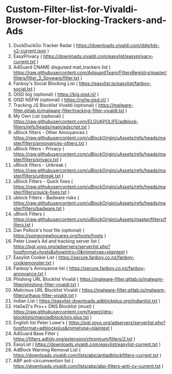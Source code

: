 # Custom-Filter-list-for-Vivaldi-Browser-for-blocking-Trackers-and-Ads

1. DuckDuckGo Tracker Radar ( https://downloads.vivaldi.com/ddg/tds-v2-current.json )
2. EasyPrivacy ( https://downloads.vivaldi.com/easylist/easyprivacy-current.txt )
3. AdGuard CNAME disguised mail_trackers list ( https://raw.githubusercontent.com/AdguardTeam/FiltersRegistry/master/filters/filter_3_Spyware/filter.txt )
4. Fanboy's Social Blocking List ( https://easylist.to/easylist/fanboy-social.txt )
5. OISD big (optional) ( https://big.oisd.nl/ )
6. OISD NSFW (optional) ( https://nsfw.oisd.nl/ )
7. Tracking JS Blocklist Vivaldi (optional) ( https://malware-filter.gitlab.io/malware-filter/tracking-filter-vivaldi.txt )
8. My Own List (optional) ( https://raw.githubusercontent.com/ELGUAPOLIFE/adblock-filters/refs/heads/main/adscript.txt )
9. uBlock filters - Other Annoyances ( https://raw.githubusercontent.com/uBlockOrigin/uAssets/refs/heads/master/filters/annoyances-others.txt )
10. uBlock filters - Privacy ( https://raw.githubusercontent.com/uBlockOrigin/uAssets/refs/heads/master/filters/privacy.txt )
11. uBlock filters - Unbreak ( https://raw.githubusercontent.com/uBlockOrigin/uAssets/refs/heads/master/filters/unbreak.txt )
12. uBlock Filters - Quick fixes ( https://raw.githubusercontent.com/uBlockOrigin/uAssets/refs/heads/master/filters/quick-fixes.txt )
13. ublock Filters - Badware risks ( https://raw.githubusercontent.com/uBlockOrigin/uAssets/refs/heads/master/filters/badware.txt )
14. uBlock Filters ( https://raw.githubusercontent.com/uBlockOrigin/uAssets/master/filters/filters.txt )
15. Dan Pollock's host file (optional) ( https://someonewhocares.org/hosts/hosts )
16. Peter Lowe’s Ad and tracking server list ( https://pgl.yoyo.org/adservers/serverlist.php?hostformat=hosts&showintro=0&mimetype=plaintext )
17. Easylist Cookie List ( https://secure.fanboy.co.nz/fanboy-cookiemonster.txt )
18. Fanboy's Annoyance list ( https://secure.fanboy.co.nz/fanboy-annoyance.txt )
19. Phishing URL Blocklist Vivaldi ( https://malware-filter.gitlab.io/malware-filter/phishing-filter-vivaldi.txt )
20. Malicious URL Blocklist Vivaldi ( https://malware-filter.gitlab.io/malware-filter/urlhaus-filter-vivaldi.txt )
21. Indian List ( https://easylist-downloads.adblockplus.org/indianlist.txt )
22. HaGeZi's Pro++ DNS Blocklist (must) ( https://raw.githubusercontent.com/hagezi/dns-blocklists/main/adblock/pro.plus.txt )
23. English list Peter Lowe's ( https://pgl.yoyo.org/adservers/serverlist.php?hostformat=adblockplus&mimetype=plaintext )
24. AdGuard Base Filter ( https://filters.adtidy.org/extension/chromium/filters/2.txt )
25. EasyList ( https://downloads.vivaldi.com/easylist/easylist-current.txt )
26. AdBlock Warning Removal List ( https://downloads.vivaldi.com/lists/abp/antiadblockfilters-current.txt )
27. ABP anti-circumvention list ( https://downloads.vivaldi.com/lists/abp/abp-filters-anti-cv-current.txt )
